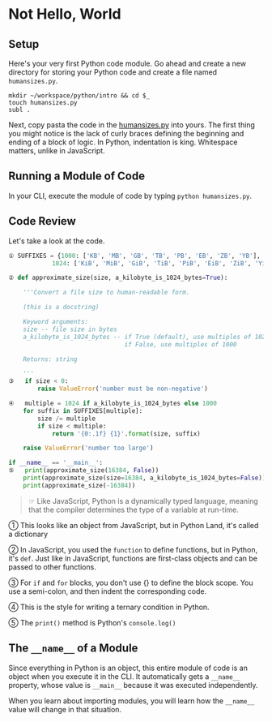 # Not Hello, World

## Setup

Here's your very first Python code module. Go ahead and create a new directory for storing your Python code and create a file named `humansizes.py`.

```
mkdir ~/workspace/python/intro && cd $_
touch humansizes.py
subl .
```

Next, copy pasta the code in the [humansizes.py](humansizes.py) into yours. The first thing you might notice is the lack of curly braces defining the beginning and ending of a block of logic. In Python, indentation is king. Whitespace matters, unlike in JavaScript.

## Running a Module of Code

In your CLI, execute the module of code by typing `python humansizes.py`.

## Code Review

Let's take a look at the code.

```python
① SUFFIXES = {1000: ['KB', 'MB', 'GB', 'TB', 'PB', 'EB', 'ZB', 'YB'],
            1024: ['KiB', 'MiB', 'GiB', 'TiB', 'PiB', 'EiB', 'ZiB', 'YiB']}

② def approximate_size(size, a_kilobyte_is_1024_bytes=True): 

    '''Convert a file size to human-readable form.

    (this is a docstring)

    Keyword arguments:
    size -- file size in bytes
    a_kilobyte_is_1024_bytes -- if True (default), use multiples of 1024
                                if False, use multiples of 1000

    Returns: string

    '''
③   if size < 0:
        raise ValueError('number must be non-negative')

④   multiple = 1024 if a_kilobyte_is_1024_bytes else 1000
    for suffix in SUFFIXES[multiple]:
        size /= multiple
        if size < multiple:
            return '{0:.1f} {1}'.format(size, suffix)

    raise ValueError('number too large')

if __name__ == '__main__':
⑤   print(approximate_size(16384, False))
    print(approximate_size(size=16384, a_kilobyte_is_1024_bytes=False))
    print(approximate_size(-16384))
```

> ☞ Like JavaScript, Python is a dynamically typed language, meaning that the compiler determines the type of a variable at run-time.

① This looks like an object from JavaScript, but in Python Land, it's called a dictionary

② In JavaScript, you used the `function` to define functions, but in Python, it's `def`. Just like in JavaScript, functions are first-class objects and can be passed to other functions.

③ For `if` and `for` blocks, you don't use {} to define the block scope. You use a semi-colon, and then indent the corresponding code.

④ This is the style for writing a ternary condition in Python.

⑤ The `print()` method is Python's `console.log()`

## The `__name__` of a Module

Since everything in Python is an object, this entire module of code is an object when you execute it in the CLI. It automatically gets a `__name__` property, whose value is `__main__` because it was executed independently.

When you learn about importing modules, you will learn how the `__name__` value will change in that situation.
